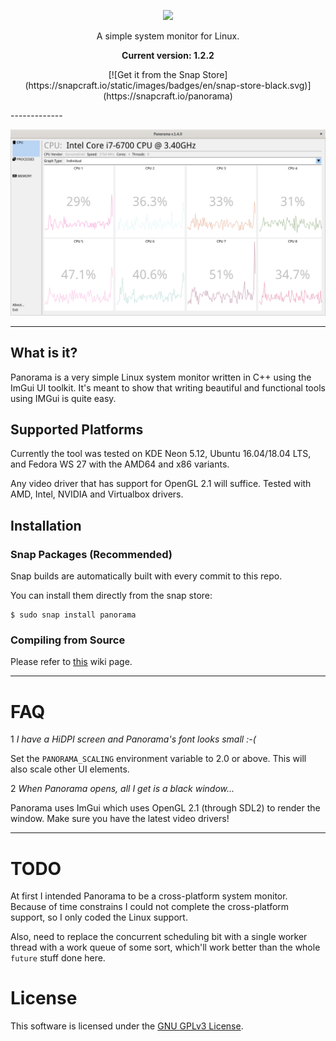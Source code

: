 
<p align="center">
  <img src="https://github.com/ronen25/panorama/blob/master/images/panorama_logo_with_text.png">
</p>

<p align="center">
  A simple system monitor for Linux.
</p>

<p align="center">
  <b>Current version: 1.2.2</b>
</p>

<p align="center">
[![Get it from the Snap Store](https://snapcraft.io/static/images/badges/en/snap-store-black.svg)](https://snapcraft.io/panorama)
</p>
-------------

<p align="center">
  <img src="https://github.com/ronen25/panorama/blob/master/images/screenshot.png">
</p>

-------------

## What is it?
Panorama is a very simple Linux system monitor written in C++ using the ImGui UI toolkit. It's meant to show that writing beautiful and functional tools using IMGui is quite easy.

## Supported Platforms
Currently the tool was tested on KDE Neon 5.12, Ubuntu 16.04/18.04 LTS, and Fedora WS 27 with the AMD64 and x86 variants.

Any video driver that has support for OpenGL 2.1 will suffice. Tested with AMD, Intel, NVIDIA and Virtualbox drivers.

## Installation

### Snap Packages (Recommended)
Snap builds are automatically built with every commit to this repo.

You can install them directly from the snap store:

```
$ sudo snap install panorama
```

### Compiling from Source
Please refer to [this](https://github.com/ronen25/panorama/wiki/Compiling-from-Source) wiki page.

-------------

# FAQ
1 *I have a HiDPI screen and Panorama's font looks small :-(*

Set the `PANORAMA_SCALING` environment variable to 2.0 or above.
This will also scale other UI elements.

2 *When Panorama opens, all I get is a black window...*

Panorama uses ImGui which uses OpenGL 2.1 (through SDL2) to render the window.
Make sure you have the latest video drivers!

----------------------

# TODO
At first I intended Panorama to be a cross-platform system monitor. Because of time constrains I could not complete
the cross-platform support, so I only coded the Linux support.

Also, need to replace the concurrent scheduling bit with a single worker
thread with a work queue of some sort, which'll work better than the whole ```future``` stuff done here.

# License
This software is licensed under the [GNU GPLv3 License](https://www.gnu.org/licenses/gpl-3.0.en.html).

